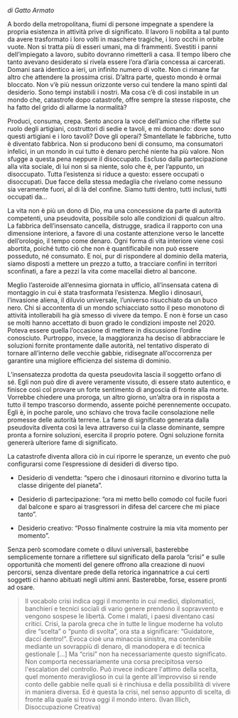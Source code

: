 
*di Gatto Armato*  
  
  

  

A bordo della metropolitana, fiumi di persone impegnate a spendere la propria esistenza in attività prive di significato. Il lavoro li nobilita a tal punto da avere trasformato i loro volti in maschere tragiche, i loro occhi in orbite vuote. Non si tratta più di esseri umani, ma di frammenti. Svestiti i panni dell’impiegato a lavoro, subito dovranno rimetterli a casa. Il tempo libero che tanto avevano desiderato si rivela essere l’ora d’aria concessa ai carcerati. Domani sarà identico a ieri, un infinito numero di volte. Non ci rimane far altro che attendere la prossima crisi. D’altra parte, questo mondo è ormai bloccato. Non v’è più nessun orizzonte verso cui tendere la mano spinti dal desiderio. Sono tempi instabili i nostri. Ma cosa c’è di così instabile in un mondo che, catastrofe dopo catastrofe, offre sempre la stesse risposte, che ha fatto del grido di allarme la normalità?

  

Produci, consuma, crepa. Sento ancora la voce dell’amico che riflette sul ruolo degli artigiani, costruttori di sedie e tavoli, e mi domando: dove sono questi artigiani e i loro tavoli? Dove gli operai? Smantellate le fabbriche, tutto è diventato fabbrica. Non si producono beni di consumo, ma consumatori infelici, in un mondo in cui tutto è denaro perché niente ha più valore. Non sfugge a questa pena neppure il disoccupato. Escluso dalla partecipazione alla vita sociale, di lui non si sa niente, solo che è, per l’appunto, un disoccupato. Tutta l’esistenza si riduce a questo: essere occupati o disoccupati. Due facce della stessa medaglia che rivelano come nessuno sia veramente fuori, al di là del confine. Siamo tutti dentro, tutti inclusi, tutti occupati da…

  

La vita non è più un dono di Dio, ma una concessione da parte di autorità competenti, una pseudovita, possibile solo alle condizioni di qualcun altro. La fabbrica dell’insensato cancella, distrugge, sradica il rapporto con una dimensione interiore, a favore di una costante attenzione verso le lancette dell’orologio, il tempo come denaro. Ogni forma di vita interiore viene così abortita, poiché tutto ciò che non è quantificabile non può essere posseduto, né consumato. E noi, pur di rispondere al dominio della materia, siamo disposti a mettere un prezzo a tutto, a tracciare confini in territori sconfinati, a fare a pezzi la vita come macellai dietro al bancone.

  

Meglio l’asteroide all’ennesima giornata in ufficio, all’insensata catena di montaggio in cui è stata trasformata l’esistenza. Meglio i dinosauri, l’invasione aliena, il diluvio universale, l’universo risucchiato da un buco nero. Chi si accontenta di un mondo schiacciato sotto il peso monotono di attività intollerabili ha già smesso di vivere da tempo. E non è forse un caso se molti hanno accettato di buon grado le condizioni imposte nel 2020. Poteva essere quella l’occasione di mettere in discussione l’ordine conosciuto. Purtroppo, invece, la maggioranza ha deciso di abbracciare le soluzioni fornite prontamente dalle autorità, nel tentativo disperato di tornare all’interno delle vecchie gabbie, ridisegnate all’occorrenza per garantire una migliore efficienza del sistema di dominio.

  

L’insensatezza prodotta da questa pseudovita lascia il soggetto orfano di sé. Egli non può dire di avere veramente vissuto, di essere stato autentico, e finisce così col provare un forte sentimento di angoscia di fronte alla morte. Vorrebbe chiedere una proroga, un altro giorno, un’altra ora in risposta a tutto il tempo trascorso dormendo, assente poiché perennemente occupato. Egli è, in poche parole, uno schiavo che trova facile consolazione nelle promesse delle autorità terrene. La fame di significato generata dalla pseudovita diventa così la leva attraverso cui la classe dominante, sempre pronta a fornire soluzioni, esercita il proprio potere. Ogni soluzione fornita genererà ulteriore fame di significato.

  

  

La catastrofe diventa allora ciò in cui riporre le speranze, un evento che può configurarsi come l’espressione di desideri di diverso tipo.

  

- Desiderio di vendetta: “spero che i dinosauri ritornino e divorino tutta la classe dirigente del pianeta”.

- Desiderio di partecipazione: “ora mi metto bello comodo col fucile fuori dal balcone e sparo ai trasgressori in difesa del carcere che mi piace tanto”.
  
- Desiderio creativo: “Posso finalmente costruire la mia vita momento per momento”.
 


Senza però scomodare comete o diluvi universali, basterebbe semplicemente tornare a riflettere sul significato della parola “crisi” e sulle opportunità che momenti del genere offrono alla creazione di nuovi percorsi, senza diventare prede della retorica ingannatrice a cui certi soggetti ci hanno abituati negli ultimi anni. Basterebbe, forse, essere pronti ad osare.

  

>Il vocabolo crisi indica oggi il momento in cui medici, diplomatici, banchieri e tecnici sociali di vario genere prendono il sopravvento e vengono sospese le libertà. Come i malati, i paesi diventano casi critici. Crisi, la parola greca che in tutte le lingue moderne ha voluto dire “scelta” o “punto di svolta”, ora sta a significare: “Guidatore, dacci dentro!”. Evoca cioè una minaccia sinistra, ma contenibile mediante un sovrappiù di denaro, di manodopera e di tecnica gestionale […] Ma “crisi” non ha necessariamente questo significato. Non comporta necessariamente una corsa precipitosa verso l'escalation del controllo. Può invece indicare l'attimo della scelta, quel momento meraviglioso in cui la gente all'improvviso si rende conto delle gabbie nelle quali si è rinchiusa e della possibilità di vivere in maniera diversa. Ed è questa la crisi, nel senso appunto di scelta, di fronte alla quale si trova oggi il mondo intero. (Ivan Illich, Disoccupazione Creativa)
